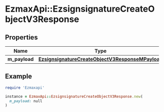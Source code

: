 # EzmaxApi::EzsignsignatureCreateObjectV3Response

## Properties

| Name | Type | Description | Notes |
| ---- | ---- | ----------- | ----- |
| **m_payload** | [**EzsignsignatureCreateObjectV3ResponseMPayload**](EzsignsignatureCreateObjectV3ResponseMPayload.md) |  |  |

## Example

```ruby
require 'Ezmaxapi'

instance = EzmaxApi::EzsignsignatureCreateObjectV3Response.new(
  m_payload: null
)
```


